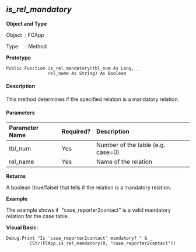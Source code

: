 _is_rel_mandatory_
--------------------

**Object and Type**

Object  : FCApp

Type     : Method

**Prototype**

```
Public Function is_rel_mandatory(tbl_num As Long, _
                rel_name As String) As Boolean
``` 

#### Description

This method determines if the specified relation is a mandatory relation.

#### Parameters

| Parameter Name | Required? | Description |
|:--- |:--- |:--- |
| tbl_num | Yes | Number of the table (e.g. case=0) |
| rel_name | Yes | Name of the relation |

**Returns**

A boolean (true/false) that tells if the relation is a mandatory relation.

**Example**

The example shows if  "case_reporter2contact" is a valid mandatory relation for the case table.

**Visual Basic:**
```
Debug.Print "Is 'case_reporter2contact' mandatory? " & _
         CStr(FCApp.is_rel_mandatory(0, "case_reporter2contact"))
```